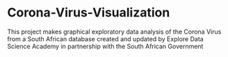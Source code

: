 # Corona-Virus-Visualization
This project makes graphical exploratory data analysis of the Corona Virus from a South African database created and updated by Explore Data Science Academy in partnership with the South African Government
